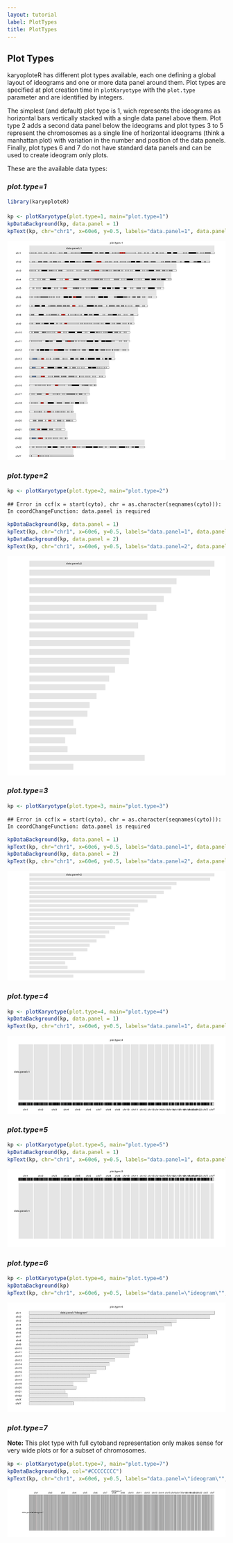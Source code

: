 ```yaml
---
layout: tutorial
label: PlotTypes
title: PlotTypes
---
```





## Plot Types

karyoploteR has different plot types available, each one defining a global
layout of ideograms and one or more data panel around them. Plot types are 
specified at plot creation time in `plotKaryotype` with the `plot.type`
parameter and are identified by integers.

The simplest (and default) plot type is 1, wich represents the ideograms 
as horizontal bars vertically stacked with a single data panel above them. Plot 
type 2 adds a second data panel below the ideograms and plot types 3 to 5 
represent the chromosomes as a single line of horizontal ideograms (think a 
manhattan plot) with variation in the number and position of the data panels. 
Finally, plot types 6 and 7 do not have standard data panels and can be used to
create ideogram only plots.


These are the available data types:

### _plot.type=1_


```r
library(karyoploteR)

kp <- plotKaryotype(plot.type=1, main="plot.type=1")
kpDataBackground(kp, data.panel = 1)
kpText(kp, chr="chr1", x=60e6, y=0.5, labels="data.panel=1", data.panel = 1)
```

![plot of chunk Figure1](images//Figure1-1.png)

### _plot.type=2_


```r
kp <- plotKaryotype(plot.type=2, main="plot.type=2")
```

```
## Error in ccf(x = start(cyto), chr = as.character(seqnames(cyto))): In coordChangeFunction: data.panel is required
```

```r
kpDataBackground(kp, data.panel = 1)
kpText(kp, chr="chr1", x=60e6, y=0.5, labels="data.panel=1", data.panel = 1)
kpDataBackground(kp, data.panel = 2)
kpText(kp, chr="chr1", x=60e6, y=0.5, labels="data.panel=2", data.panel = 2)
```

![plot of chunk Figure2](images//Figure2-1.png)

### _plot.type=3_


```r
kp <- plotKaryotype(plot.type=3, main="plot.type=3")
```

```
## Error in ccf(x = start(cyto), chr = as.character(seqnames(cyto))): In coordChangeFunction: data.panel is required
```

```r
kpDataBackground(kp, data.panel = 1)
kpText(kp, chr="chr1", x=60e6, y=0.5, labels="data.panel=1", data.panel = 1)
kpDataBackground(kp, data.panel = 2)
kpText(kp, chr="chr1", x=60e6, y=0.5, labels="data.panel=2", data.panel = 2)
```

![plot of chunk Figure3](images//Figure3-1.png)

### _plot.type=4_


```r
kp <- plotKaryotype(plot.type=4, main="plot.type=4")
kpDataBackground(kp, data.panel = 1)
kpText(kp, chr="chr1", x=60e6, y=0.5, labels="data.panel=1", data.panel = 1)
```

![plot of chunk Figure4](images//Figure4-1.png)

### _plot.type=5_


```r
kp <- plotKaryotype(plot.type=5, main="plot.type=5")
kpDataBackground(kp, data.panel = 1)
kpText(kp, chr="chr1", x=60e6, y=0.5, labels="data.panel=1", data.panel = 1)
```

![plot of chunk Figure5](images//Figure5-1.png)

### _plot.type=6_


```r
kp <- plotKaryotype(plot.type=6, main="plot.type=6")
kpDataBackground(kp)
kpText(kp, chr="chr1", x=60e6, y=0.5, labels="data.panel=\"ideogram\"", data.panel = "ideogram")
```

![plot of chunk Figure6](images//Figure6-1.png)


### _plot.type=7_

**Note:** This plot type with full cytoband representation only makes sense for 
very wide plots or for a subset of chromosomes.


```r
kp <- plotKaryotype(plot.type=7, main="plot.type=7")
kpDataBackground(kp, col="#CCCCCCCC")
kpText(kp, chr="chr1", x=60e6, y=0.5, labels="data.panel=\"ideogram\"", data.panel = "ideogram")
```

![plot of chunk Figure7](images//Figure7-1.png)


